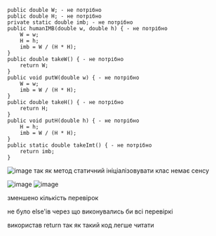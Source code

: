     public double W; - не потрібно
    public double H; - не потрібно
    private static double imb; - не потрібно
    public humanIMB(double w, double h) { - не потрібно
        W = w;
        H = h;
        imb = W / (H * H);
    }
    public double takeW() { - не потрібно
        return W;
    }
    public void putW(double w) { - не потрібно
        W = w;
        imb = W / (H * H);
    }
    public double takeH() { - не потрібно
        return H;
    }
    public void putH(double h) { - не потрібно
        H = h;
        imb = W / (H * H);
    }
    public static double takeImt() { - не потрібно
        return imb;
    }
    
![image](https://github.com/murranik/untitled11-master/assets/60602487/d04be114-b2af-4dd1-a8ff-5a2a674dd51f)
так як метод статичний ініціалізовувати клас немає сенсу


![image](https://github.com/murranik/untitled11-master/assets/60602487/a8f72806-5f4c-463f-a8a3-0725885b58b8) 
![image](https://github.com/murranik/untitled11-master/assets/60602487/aff83e94-bdc1-48f1-a0aa-5e5519398fa3)

зменшено кількість перевірок

не було else'ів через що виконувались би всі перевіркі

використав return так як такий код легше читати 
